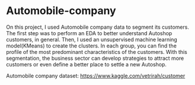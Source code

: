 # Automobile-company

On this project, I used Automobile company data to segment its customers. The first step was to perform an EDA to better understand Autoshop customers, in general. Then, I used an unsupervised machine learning model(KMeans) to create the clusters. In each group, you can find the profile of the most predominant characteristics of the customers. With this segmentation, the business sector can develop strategies to attract more customers or even define a better place to settle a new Autoshop.


Automobile company dataset: https://www.kaggle.com/vetrirah/customer
